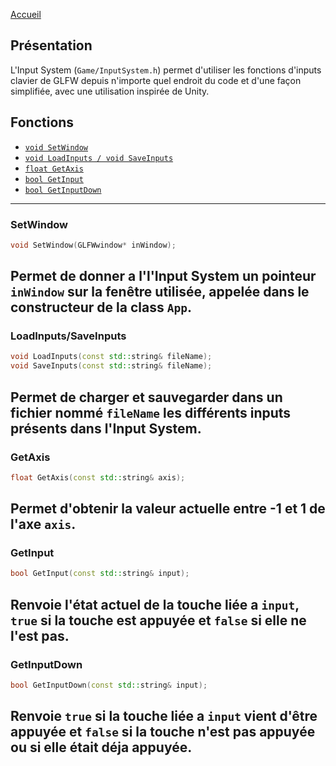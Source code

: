[Accueil](Home)  

## Présentation

L'Input System (`Game/InputSystem.h`) permet d'utiliser les fonctions d'inputs clavier de GLFW depuis n'importe quel endroit du code et d'une façon simplifiée, avec une utilisation inspirée de Unity. 

## Fonctions

- [`void SetWindow`](#SetWindow)
- [`void LoadInputs / void SaveInputs`](#LoadSave)
- [`float GetAxis`](#Axis)
- [`bool GetInput`](#Input)
- [`bool GetInputDown`](#InputDown)
---
### <h3 id="SetWindow">SetWindow</h3>
```c++ 
void SetWindow(GLFWwindow* inWindow);
```  
Permet de donner a l'l'Input System un pointeur `inWindow` sur la fenêtre utilisée, appelée dans le constructeur de la class `App`.  
---

### <h3 id="LoadSave">LoadInputs/SaveInputs</h3>
```c++ 
void LoadInputs(const std::string& fileName);
void SaveInputs(const std::string& fileName);
```  
Permet de charger et sauvegarder dans un fichier nommé `fileName` les différents inputs présents dans l'Input System.  
---

### <h3 id="Axis">GetAxis</h3>
```c++
float GetAxis(const std::string& axis);
```
Permet d'obtenir la valeur actuelle entre -1 et 1 de l'axe `axis`.  
---

### <h3 id="Input">GetInput</h3>
```c++
bool GetInput(const std::string& input);
```
Renvoie l'état actuel de la touche liée a `input`, `true` si la touche est appuyée et `false` si elle ne l'est pas.  
---

### <h3 id="InputDown">GetInputDown</h3>
```c++
bool GetInputDown(const std::string& input);
```

Renvoie `true` si la touche liée a `input` vient d'être appuyée et `false` si la touche n'est pas appuyée ou si elle était déja appuyée.  
---